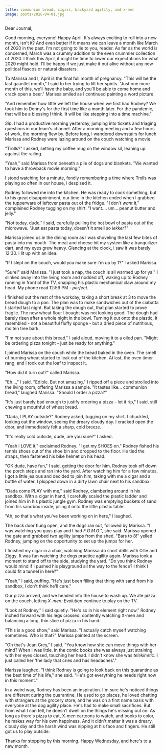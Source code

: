 ```yaml
---
title: communion bread, cigars, backyard agility, and x-men
image: posts/2020-04-01.jpg
---
```


Dear Journal,

Good morning, everyone!  Happy April.  It's always exciting to roll
into a new month, isn't it?  And even better if it means we can leave
a month like March of 2020 in the past.  I'm not going to lie to you,
reader.  As far as the world is concerned, March was a crummy addition
to the even crummier collection of 2020.  I think this April, it might
be time to lower our expectations for what 2020 might hold.  I'll be
happy if we just make it out alive without any new political fiascos
or natural disasters.

To Marissa and I, April is the final full month of pregnancy.  "This
will be the last gauntlet month," I said to her trying to lift her
spirits.  "Just one more month of this, we'll have the baby, and
you'll be able to come home and crack open a beer."  Marissa smiled as
I continued painting a word picture.

"And remember how little we left the house when we first had Rodney?
We took him to Denny's for the first time like a month later.  For the
pandemic, that will be a blessing I think.  It will be like stepping
into a time machine."

_Sip_.  I had a productive morning yesterday, jumping into tickets and
triaging questions in our team's channel.  After a morning meeting and
a few hours of work, the morning flew by.  Before long, I wandered
downstairs for lunch.  Marissa and Rodney were lazing around on the
couch watching a movie.

"Trolls?" I asked, setting my coffee mug on the window sil, leaning up
against the railing.

"Yeah," said Marissa from beneath a pile of dogs and blankets.  "We
wanted to have a throwback movie morning."

I stood watching for a minute, fondly remembering a time where Trolls
was playing so often in our house, I despised it.

Rodney followed me into the kitchen.  He was ready to cook something,
but to his great disappointment, our time in the kitchen ended when I
grabbed the tupperware of leftover pasta out of the fridge.  "I don't
_want_ it," complained Rodney tugging on my shirt.  "I
want.... um... peanut butter and jelly."

"Not today, dude," I said, carefully pulling the hot bowl of pasta out
of the microwave.  "Just eat pasta today, doesn't it smell so
_lekker_?"

Marissa joined us in the dining room as I was shoveling the last few
bites of pasta into my mouth.  The meat and cheese hit my system like
a tranquilizer dart, and my eyes grew heavy.  Glancing at the clock, I
saw it was barely 12:30.  I lit up with an idea.

"If I slept on the couch, would you make sure I'm up by 1?" I asked
Marissa.

"Sure!" said Marissa.  "I just took a nap, the couch is all warmed up
for ya."  I slinked away into the living room and nodded off, waking
up to Rodney running in front of the TV, snapping his plastic
mechanical claw around my head.  My phone read 12:59 PM - _perfect_.

I finished out the rest of the workday, taking a short break at 3 to
move the bread dough to a pan.  The plan was to make sandwiches out of
the ciabatta I started last night.  But taking the dough out, that
plan started to prove fragile.  The new wheat flour I bought was not
looking good.  The dough had barely risen after a whole night in the
bowl.  Turning it out onto the plastic, it resembled - not a beautiful
fluffy sponge - but a dried piece of nutritious, molten tree bark.

"I'm not sure about this bread," I said aloud, moving it to a oiled
pan.  "Might be ordering pizza tonight - just be ready for anything."

I joined Marissa on the couch while the bread baked in the oven.  The
smell of burning wheat started to leak out of the kitchen.  At last,
the oven timer rang, and I took out the loaf to inspect it.

"How did it turn out?" called Marissa.

"Eh...," I said.  "Edible.  But not amazing."  I ripped off a piece
and strolled into the living room, offering Marissa a sample.  "It
tastes like... communion bread," laughed Marissa.  "Should I order a
pizza?"

"It's just barely bad enough to justify ordering a pizza - let it
rip," I said, still chewing a mouthful of wheat bread.

"Dada, I PLAY outside?" Rodney asked, tugging on my shirt.  I
chuckled, looking out the window, seeing the dreary cloudy day.  I
cracked open the door, and immediately felt a sharp, cold breeze.

"It's really cold outside, dude, are you sure?" I asked.

"Yeah I LOVE it," exclaimed Rodney.  "I get my SHOES on."  Rodney
fished his tennis shoes out of the shoe bin and dropped to the floor.
He tied the straps, then fastened his bike helmet on his head.

"OK dude, have fun," I said, getting the door for him.  Rodney took
off down the porch steps and ran into the yard.  After watching him
for a few minutes, I got a little jealous and decided to join him,
taking with me a cigar and a bottle of water.  I plopped down in a
dirty lawn chair next to his sandbox.

"Dada come PLAY with me," said Rodney, clambering around in his
sandbox.  With a cigar in hand, I carefully scaled the plastic ladder
and joined him in his plastic jungle gym.  Rodney was emptying buckets
of sand from his sandbox inside, piling it onto the little plastic
table.

"Ah, so that's what you've been working on in here," I laughed.

The back door flung open, and the dogs ran out, followed by Marissa.
"I was watching you guys play and I had _F.O.M.O._", she said.
Marissa opened the gate and grabbed two agility jumps from the shed.
"Bars to 8!" yelled Rodney, jumping on the opportunity to set up the
jumps for her.

I finished my cigar in a chair, watching Marissa do short drills with
Ollie and Ziggy.  It was fun watching the dogs practice agility again.
Marissa took a moment to stand off to the side, studying the yard.
"Do you think Rodney would mind if I pushed his playground all the way
to the fence?  I think I could fit a tunnel in here?"

"Yeah," I said, puffing.  "He's just been filling that thing with sand
from his sandbox, I don't think he'll care."

Our pizza arrived, and we headed into the house to wash up.  We ate
pizza on the couch, letting _X-men: Evolution_ continue to play on the
TV.

"Look at Rodney," I said quietly.  "He's so in his element right now."
Rodney inched forward with his legs crossed, contently watching X-men
and balancing a long, thin slice of pizza in his hand.

"This is a good show," said Marissa.  "I actually catch myself
watching sometimes.  Who is that?"  Marissa pointed at the screen.

"Oh that's Jean Grey," I said.  "You know how she can move things with
her mind?  When I was little, in the comic books she was always just
straining with her eyes closed, touching her head.  I didn't know she
was _telekinetic_.  I just called her 'the lady that cries and has
headaches'."

Marissa laughed.  "I think Rodney is going to look back on this
quarantine as the best time of his life," she said.  "He's got
everything he needs right now in this moment."

In a weird way, Rodney has been an inspiration.  I'm sure he's noticed
things are different during the quarantine.  He used to go places, he
loved chatting with strangers at the grocery store, and he was on a
first name basis with everyone at the dog agility place.  He's had to
make small sacrifices.  But from what I can tell, he doesn't dwell on
the things he's missing out on.  As long as there's pizza to eat,
X-men cartoons to watch, and books to color, he makes way for his own
happiness.  And it didn't matter it was a dreary, cloudy day and the
harsh wind was nipping at his face and fingers.  He still got us to
play outside.

Thanks for stopping by this morning.  Happy Wednesday, and here's to a
new month.
